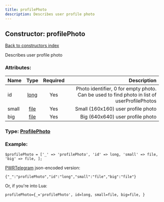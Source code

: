 ```yaml
---
title: profilePhoto
description: Describes user profile photo
---
```

## Constructor: profilePhoto  
[Back to constructors index](index.md)



Describes user profile photo

### Attributes:

| Name     |    Type       | Required | Description |
|----------|:-------------:|:--------:|------------:|
|id|[long](../types/long.md) | Yes|Photo identifier, 0 for empty photo. Can be used to find photo in list of userProfilePhotos|
|small|[file](../types/file.md) | Yes|Small (160x160) user profile photo|
|big|[file](../types/file.md) | Yes|Big (640x640) user profile photo|



### Type: [ProfilePhoto](../types/ProfilePhoto.md)


### Example:

```
$profilePhoto = ['_' => 'profilePhoto', 'id' => long, 'small' => file, 'big' => file, ];
```  

[PWRTelegram](https://pwrtelegram.xyz) json-encoded version:

```
{"_":"profilePhoto","id":"long","small":"file","big":"file"}
```


Or, if you're into Lua:  


```
profilePhoto={_='profilePhoto', id=long, small=file, big=file, }

```


